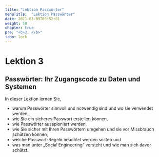 ```yaml
---
title: "Lektion Passwörter"
menuTitle:  "Lektion Passwörter"
date: 2021-03-09T09:52:01
weight: 50
chapter: true
pre: "<b>3. </b>"
icon: lock
---
```


# Lektion 3
## Passwörter: Ihr Zugangscode zu Daten und Systemen

In dieser Lektion lernen Sie,

  * warum Passwörter sinnvoll und notwendig sind und wo sie verwendet werden,
  * wie Sie ein sicheres Passwort erstellen können,
  * wie Passwörter ausspioniert werden,
  * wie Sie sicher mit Ihren Passwörtern umgehen und sie vor Missbrauch schützen können,
  * welche Passwort-Regeln beachtet werden sollten und
  * was man unter „Social Engineering“ versteht und wie man sich davor schützt.